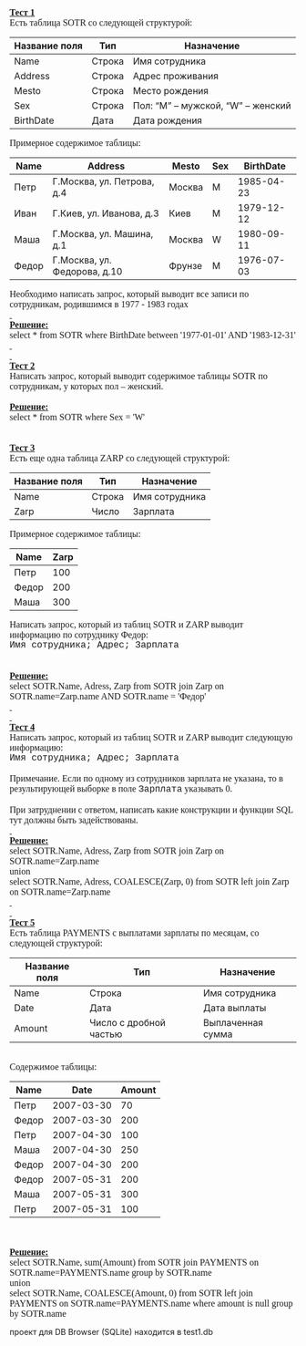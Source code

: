 


<meta name="ProgId" content="Word.Document">
<meta name="Generator" content="Microsoft Word 14">
<meta name="Originator" content="Microsoft Word 14">
<link rel="File-List" href="file:///C:\Users\7272~1\AppData\Local\Temp\msohtmlclip1\01\clip_filelist.xml">
<!--[if gte mso 9]><xml>
 <o:OfficeDocumentSettings>
  <o:TargetScreenSize>800x600</o:TargetScreenSize>
 </o:OfficeDocumentSettings>
</xml><![endif]-->
<link rel="themeData" href="file:///C:\Users\7272~1\AppData\Local\Temp\msohtmlclip1\01\clip_themedata.thmx">
<link rel="colorSchemeMapping" href="file:///C:\Users\7272~1\AppData\Local\Temp\msohtmlclip1\01\clip_colorschememapping.xml">
<!--[if gte mso 9]><xml>
 <w:WordDocument>
  <w:View>Normal</w:View>
  <w:Zoom>0</w:Zoom>
  <w:TrackMoves/>
  <w:TrackFormatting/>
  <w:PunctuationKerning/>
  <w:ValidateAgainstSchemas/>
  <w:SaveIfXMLInvalid>false</w:SaveIfXMLInvalid>
  <w:IgnoreMixedContent>false</w:IgnoreMixedContent>
  <w:AlwaysShowPlaceholderText>false</w:AlwaysShowPlaceholderText>
  <w:DoNotPromoteQF/>
  <w:LidThemeOther>RU</w:LidThemeOther>
  <w:LidThemeAsian>X-NONE</w:LidThemeAsian>
  <w:LidThemeComplexScript>X-NONE</w:LidThemeComplexScript>
  <w:Compatibility>
   <w:BreakWrappedTables/>
   <w:SnapToGridInCell/>
   <w:WrapTextWithPunct/>
   <w:UseAsianBreakRules/>
   <w:DontGrowAutofit/>
   <w:SplitPgBreakAndParaMark/>
   <w:EnableOpenTypeKerning/>
   <w:DontFlipMirrorIndents/>
   <w:OverrideTableStyleHps/>
  </w:Compatibility>
  <w:BrowserLevel>MicrosoftInternetExplorer4</w:BrowserLevel>
  <m:mathPr>
   <m:mathFont m:val="Cambria Math"/>
   <m:brkBin m:val="before"/>
   <m:brkBinSub m:val="&#45;-"/>
   <m:smallFrac m:val="off"/>
   <m:dispDef/>
   <m:lMargin m:val="0"/>
   <m:rMargin m:val="0"/>
   <m:defJc m:val="centerGroup"/>
   <m:wrapIndent m:val="1440"/>
   <m:intLim m:val="subSup"/>
   <m:naryLim m:val="undOvr"/>
  </m:mathPr></w:WordDocument>
</xml><![endif]--><!--[if gte mso 9]><xml>
 <w:LatentStyles DefLockedState="false" DefUnhideWhenUsed="true"
  DefSemiHidden="true" DefQFormat="false" DefPriority="99"
  LatentStyleCount="267">
  <w:LsdException Locked="false" Priority="0" SemiHidden="false"
   UnhideWhenUsed="false" QFormat="true" Name="Normal"/>
  <w:LsdException Locked="false" Priority="9" SemiHidden="false"
   UnhideWhenUsed="false" QFormat="true" Name="heading 1"/>
  <w:LsdException Locked="false" Priority="9" QFormat="true" Name="heading 2"/>
  <w:LsdException Locked="false" Priority="9" QFormat="true" Name="heading 3"/>
  <w:LsdException Locked="false" Priority="9" QFormat="true" Name="heading 4"/>
  <w:LsdException Locked="false" Priority="9" QFormat="true" Name="heading 5"/>
  <w:LsdException Locked="false" Priority="9" QFormat="true" Name="heading 6"/>
  <w:LsdException Locked="false" Priority="9" QFormat="true" Name="heading 7"/>
  <w:LsdException Locked="false" Priority="9" QFormat="true" Name="heading 8"/>
  <w:LsdException Locked="false" Priority="9" QFormat="true" Name="heading 9"/>
  <w:LsdException Locked="false" Priority="39" Name="toc 1"/>
  <w:LsdException Locked="false" Priority="39" Name="toc 2"/>
  <w:LsdException Locked="false" Priority="39" Name="toc 3"/>
  <w:LsdException Locked="false" Priority="39" Name="toc 4"/>
  <w:LsdException Locked="false" Priority="39" Name="toc 5"/>
  <w:LsdException Locked="false" Priority="39" Name="toc 6"/>
  <w:LsdException Locked="false" Priority="39" Name="toc 7"/>
  <w:LsdException Locked="false" Priority="39" Name="toc 8"/>
  <w:LsdException Locked="false" Priority="39" Name="toc 9"/>
  <w:LsdException Locked="false" Priority="35" QFormat="true" Name="caption"/>
  <w:LsdException Locked="false" Priority="10" SemiHidden="false"
   UnhideWhenUsed="false" QFormat="true" Name="Title"/>
  <w:LsdException Locked="false" Priority="0" Name="Default Paragraph Font"/>
  <w:LsdException Locked="false" Priority="11" SemiHidden="false"
   UnhideWhenUsed="false" QFormat="true" Name="Subtitle"/>
  <w:LsdException Locked="false" Priority="22" SemiHidden="false"
   UnhideWhenUsed="false" QFormat="true" Name="Strong"/>
  <w:LsdException Locked="false" Priority="20" SemiHidden="false"
   UnhideWhenUsed="false" QFormat="true" Name="Emphasis"/>
  <w:LsdException Locked="false" Priority="59" SemiHidden="false"
   UnhideWhenUsed="false" Name="Table Grid"/>
  <w:LsdException Locked="false" UnhideWhenUsed="false" Name="Placeholder Text"/>
  <w:LsdException Locked="false" Priority="1" SemiHidden="false"
   UnhideWhenUsed="false" QFormat="true" Name="No Spacing"/>
  <w:LsdException Locked="false" Priority="60" SemiHidden="false"
   UnhideWhenUsed="false" Name="Light Shading"/>
  <w:LsdException Locked="false" Priority="61" SemiHidden="false"
   UnhideWhenUsed="false" Name="Light List"/>
  <w:LsdException Locked="false" Priority="62" SemiHidden="false"
   UnhideWhenUsed="false" Name="Light Grid"/>
  <w:LsdException Locked="false" Priority="63" SemiHidden="false"
   UnhideWhenUsed="false" Name="Medium Shading 1"/>
  <w:LsdException Locked="false" Priority="64" SemiHidden="false"
   UnhideWhenUsed="false" Name="Medium Shading 2"/>
  <w:LsdException Locked="false" Priority="65" SemiHidden="false"
   UnhideWhenUsed="false" Name="Medium List 1"/>
  <w:LsdException Locked="false" Priority="66" SemiHidden="false"
   UnhideWhenUsed="false" Name="Medium List 2"/>
  <w:LsdException Locked="false" Priority="67" SemiHidden="false"
   UnhideWhenUsed="false" Name="Medium Grid 1"/>
  <w:LsdException Locked="false" Priority="68" SemiHidden="false"
   UnhideWhenUsed="false" Name="Medium Grid 2"/>
  <w:LsdException Locked="false" Priority="69" SemiHidden="false"
   UnhideWhenUsed="false" Name="Medium Grid 3"/>
  <w:LsdException Locked="false" Priority="70" SemiHidden="false"
   UnhideWhenUsed="false" Name="Dark List"/>
  <w:LsdException Locked="false" Priority="71" SemiHidden="false"
   UnhideWhenUsed="false" Name="Colorful Shading"/>
  <w:LsdException Locked="false" Priority="72" SemiHidden="false"
   UnhideWhenUsed="false" Name="Colorful List"/>
  <w:LsdException Locked="false" Priority="73" SemiHidden="false"
   UnhideWhenUsed="false" Name="Colorful Grid"/>
  <w:LsdException Locked="false" Priority="60" SemiHidden="false"
   UnhideWhenUsed="false" Name="Light Shading Accent 1"/>
  <w:LsdException Locked="false" Priority="61" SemiHidden="false"
   UnhideWhenUsed="false" Name="Light List Accent 1"/>
  <w:LsdException Locked="false" Priority="62" SemiHidden="false"
   UnhideWhenUsed="false" Name="Light Grid Accent 1"/>
  <w:LsdException Locked="false" Priority="63" SemiHidden="false"
   UnhideWhenUsed="false" Name="Medium Shading 1 Accent 1"/>
  <w:LsdException Locked="false" Priority="64" SemiHidden="false"
   UnhideWhenUsed="false" Name="Medium Shading 2 Accent 1"/>
  <w:LsdException Locked="false" Priority="65" SemiHidden="false"
   UnhideWhenUsed="false" Name="Medium List 1 Accent 1"/>
  <w:LsdException Locked="false" UnhideWhenUsed="false" Name="Revision"/>
  <w:LsdException Locked="false" Priority="34" SemiHidden="false"
   UnhideWhenUsed="false" QFormat="true" Name="List Paragraph"/>
  <w:LsdException Locked="false" Priority="29" SemiHidden="false"
   UnhideWhenUsed="false" QFormat="true" Name="Quote"/>
  <w:LsdException Locked="false" Priority="30" SemiHidden="false"
   UnhideWhenUsed="false" QFormat="true" Name="Intense Quote"/>
  <w:LsdException Locked="false" Priority="66" SemiHidden="false"
   UnhideWhenUsed="false" Name="Medium List 2 Accent 1"/>
  <w:LsdException Locked="false" Priority="67" SemiHidden="false"
   UnhideWhenUsed="false" Name="Medium Grid 1 Accent 1"/>
  <w:LsdException Locked="false" Priority="68" SemiHidden="false"
   UnhideWhenUsed="false" Name="Medium Grid 2 Accent 1"/>
  <w:LsdException Locked="false" Priority="69" SemiHidden="false"
   UnhideWhenUsed="false" Name="Medium Grid 3 Accent 1"/>
  <w:LsdException Locked="false" Priority="70" SemiHidden="false"
   UnhideWhenUsed="false" Name="Dark List Accent 1"/>
  <w:LsdException Locked="false" Priority="71" SemiHidden="false"
   UnhideWhenUsed="false" Name="Colorful Shading Accent 1"/>
  <w:LsdException Locked="false" Priority="72" SemiHidden="false"
   UnhideWhenUsed="false" Name="Colorful List Accent 1"/>
  <w:LsdException Locked="false" Priority="73" SemiHidden="false"
   UnhideWhenUsed="false" Name="Colorful Grid Accent 1"/>
  <w:LsdException Locked="false" Priority="60" SemiHidden="false"
   UnhideWhenUsed="false" Name="Light Shading Accent 2"/>
  <w:LsdException Locked="false" Priority="61" SemiHidden="false"
   UnhideWhenUsed="false" Name="Light List Accent 2"/>
  <w:LsdException Locked="false" Priority="62" SemiHidden="false"
   UnhideWhenUsed="false" Name="Light Grid Accent 2"/>
  <w:LsdException Locked="false" Priority="63" SemiHidden="false"
   UnhideWhenUsed="false" Name="Medium Shading 1 Accent 2"/>
  <w:LsdException Locked="false" Priority="64" SemiHidden="false"
   UnhideWhenUsed="false" Name="Medium Shading 2 Accent 2"/>
  <w:LsdException Locked="false" Priority="65" SemiHidden="false"
   UnhideWhenUsed="false" Name="Medium List 1 Accent 2"/>
  <w:LsdException Locked="false" Priority="66" SemiHidden="false"
   UnhideWhenUsed="false" Name="Medium List 2 Accent 2"/>
  <w:LsdException Locked="false" Priority="67" SemiHidden="false"
   UnhideWhenUsed="false" Name="Medium Grid 1 Accent 2"/>
  <w:LsdException Locked="false" Priority="68" SemiHidden="false"
   UnhideWhenUsed="false" Name="Medium Grid 2 Accent 2"/>
  <w:LsdException Locked="false" Priority="69" SemiHidden="false"
   UnhideWhenUsed="false" Name="Medium Grid 3 Accent 2"/>
  <w:LsdException Locked="false" Priority="70" SemiHidden="false"
   UnhideWhenUsed="false" Name="Dark List Accent 2"/>
  <w:LsdException Locked="false" Priority="71" SemiHidden="false"
   UnhideWhenUsed="false" Name="Colorful Shading Accent 2"/>
  <w:LsdException Locked="false" Priority="72" SemiHidden="false"
   UnhideWhenUsed="false" Name="Colorful List Accent 2"/>
  <w:LsdException Locked="false" Priority="73" SemiHidden="false"
   UnhideWhenUsed="false" Name="Colorful Grid Accent 2"/>
  <w:LsdException Locked="false" Priority="60" SemiHidden="false"
   UnhideWhenUsed="false" Name="Light Shading Accent 3"/>
  <w:LsdException Locked="false" Priority="61" SemiHidden="false"
   UnhideWhenUsed="false" Name="Light List Accent 3"/>
  <w:LsdException Locked="false" Priority="62" SemiHidden="false"
   UnhideWhenUsed="false" Name="Light Grid Accent 3"/>
  <w:LsdException Locked="false" Priority="63" SemiHidden="false"
   UnhideWhenUsed="false" Name="Medium Shading 1 Accent 3"/>
  <w:LsdException Locked="false" Priority="64" SemiHidden="false"
   UnhideWhenUsed="false" Name="Medium Shading 2 Accent 3"/>
  <w:LsdException Locked="false" Priority="65" SemiHidden="false"
   UnhideWhenUsed="false" Name="Medium List 1 Accent 3"/>
  <w:LsdException Locked="false" Priority="66" SemiHidden="false"
   UnhideWhenUsed="false" Name="Medium List 2 Accent 3"/>
  <w:LsdException Locked="false" Priority="67" SemiHidden="false"
   UnhideWhenUsed="false" Name="Medium Grid 1 Accent 3"/>
  <w:LsdException Locked="false" Priority="68" SemiHidden="false"
   UnhideWhenUsed="false" Name="Medium Grid 2 Accent 3"/>
  <w:LsdException Locked="false" Priority="69" SemiHidden="false"
   UnhideWhenUsed="false" Name="Medium Grid 3 Accent 3"/>
  <w:LsdException Locked="false" Priority="70" SemiHidden="false"
   UnhideWhenUsed="false" Name="Dark List Accent 3"/>
  <w:LsdException Locked="false" Priority="71" SemiHidden="false"
   UnhideWhenUsed="false" Name="Colorful Shading Accent 3"/>
  <w:LsdException Locked="false" Priority="72" SemiHidden="false"
   UnhideWhenUsed="false" Name="Colorful List Accent 3"/>
  <w:LsdException Locked="false" Priority="73" SemiHidden="false"
   UnhideWhenUsed="false" Name="Colorful Grid Accent 3"/>
  <w:LsdException Locked="false" Priority="60" SemiHidden="false"
   UnhideWhenUsed="false" Name="Light Shading Accent 4"/>
  <w:LsdException Locked="false" Priority="61" SemiHidden="false"
   UnhideWhenUsed="false" Name="Light List Accent 4"/>
  <w:LsdException Locked="false" Priority="62" SemiHidden="false"
   UnhideWhenUsed="false" Name="Light Grid Accent 4"/>
  <w:LsdException Locked="false" Priority="63" SemiHidden="false"
   UnhideWhenUsed="false" Name="Medium Shading 1 Accent 4"/>
  <w:LsdException Locked="false" Priority="64" SemiHidden="false"
   UnhideWhenUsed="false" Name="Medium Shading 2 Accent 4"/>
  <w:LsdException Locked="false" Priority="65" SemiHidden="false"
   UnhideWhenUsed="false" Name="Medium List 1 Accent 4"/>
  <w:LsdException Locked="false" Priority="66" SemiHidden="false"
   UnhideWhenUsed="false" Name="Medium List 2 Accent 4"/>
  <w:LsdException Locked="false" Priority="67" SemiHidden="false"
   UnhideWhenUsed="false" Name="Medium Grid 1 Accent 4"/>
  <w:LsdException Locked="false" Priority="68" SemiHidden="false"
   UnhideWhenUsed="false" Name="Medium Grid 2 Accent 4"/>
  <w:LsdException Locked="false" Priority="69" SemiHidden="false"
   UnhideWhenUsed="false" Name="Medium Grid 3 Accent 4"/>
  <w:LsdException Locked="false" Priority="70" SemiHidden="false"
   UnhideWhenUsed="false" Name="Dark List Accent 4"/>
  <w:LsdException Locked="false" Priority="71" SemiHidden="false"
   UnhideWhenUsed="false" Name="Colorful Shading Accent 4"/>
  <w:LsdException Locked="false" Priority="72" SemiHidden="false"
   UnhideWhenUsed="false" Name="Colorful List Accent 4"/>
  <w:LsdException Locked="false" Priority="73" SemiHidden="false"
   UnhideWhenUsed="false" Name="Colorful Grid Accent 4"/>
  <w:LsdException Locked="false" Priority="60" SemiHidden="false"
   UnhideWhenUsed="false" Name="Light Shading Accent 5"/>
  <w:LsdException Locked="false" Priority="61" SemiHidden="false"
   UnhideWhenUsed="false" Name="Light List Accent 5"/>
  <w:LsdException Locked="false" Priority="62" SemiHidden="false"
   UnhideWhenUsed="false" Name="Light Grid Accent 5"/>
  <w:LsdException Locked="false" Priority="63" SemiHidden="false"
   UnhideWhenUsed="false" Name="Medium Shading 1 Accent 5"/>
  <w:LsdException Locked="false" Priority="64" SemiHidden="false"
   UnhideWhenUsed="false" Name="Medium Shading 2 Accent 5"/>
  <w:LsdException Locked="false" Priority="65" SemiHidden="false"
   UnhideWhenUsed="false" Name="Medium List 1 Accent 5"/>
  <w:LsdException Locked="false" Priority="66" SemiHidden="false"
   UnhideWhenUsed="false" Name="Medium List 2 Accent 5"/>
  <w:LsdException Locked="false" Priority="67" SemiHidden="false"
   UnhideWhenUsed="false" Name="Medium Grid 1 Accent 5"/>
  <w:LsdException Locked="false" Priority="68" SemiHidden="false"
   UnhideWhenUsed="false" Name="Medium Grid 2 Accent 5"/>
  <w:LsdException Locked="false" Priority="69" SemiHidden="false"
   UnhideWhenUsed="false" Name="Medium Grid 3 Accent 5"/>
  <w:LsdException Locked="false" Priority="70" SemiHidden="false"
   UnhideWhenUsed="false" Name="Dark List Accent 5"/>
  <w:LsdException Locked="false" Priority="71" SemiHidden="false"
   UnhideWhenUsed="false" Name="Colorful Shading Accent 5"/>
  <w:LsdException Locked="false" Priority="72" SemiHidden="false"
   UnhideWhenUsed="false" Name="Colorful List Accent 5"/>
  <w:LsdException Locked="false" Priority="73" SemiHidden="false"
   UnhideWhenUsed="false" Name="Colorful Grid Accent 5"/>
  <w:LsdException Locked="false" Priority="60" SemiHidden="false"
   UnhideWhenUsed="false" Name="Light Shading Accent 6"/>
  <w:LsdException Locked="false" Priority="61" SemiHidden="false"
   UnhideWhenUsed="false" Name="Light List Accent 6"/>
  <w:LsdException Locked="false" Priority="62" SemiHidden="false"
   UnhideWhenUsed="false" Name="Light Grid Accent 6"/>
  <w:LsdException Locked="false" Priority="63" SemiHidden="false"
   UnhideWhenUsed="false" Name="Medium Shading 1 Accent 6"/>
  <w:LsdException Locked="false" Priority="64" SemiHidden="false"
   UnhideWhenUsed="false" Name="Medium Shading 2 Accent 6"/>
  <w:LsdException Locked="false" Priority="65" SemiHidden="false"
   UnhideWhenUsed="false" Name="Medium List 1 Accent 6"/>
  <w:LsdException Locked="false" Priority="66" SemiHidden="false"
   UnhideWhenUsed="false" Name="Medium List 2 Accent 6"/>
  <w:LsdException Locked="false" Priority="67" SemiHidden="false"
   UnhideWhenUsed="false" Name="Medium Grid 1 Accent 6"/>
  <w:LsdException Locked="false" Priority="68" SemiHidden="false"
   UnhideWhenUsed="false" Name="Medium Grid 2 Accent 6"/>
  <w:LsdException Locked="false" Priority="69" SemiHidden="false"
   UnhideWhenUsed="false" Name="Medium Grid 3 Accent 6"/>
  <w:LsdException Locked="false" Priority="70" SemiHidden="false"
   UnhideWhenUsed="false" Name="Dark List Accent 6"/>
  <w:LsdException Locked="false" Priority="71" SemiHidden="false"
   UnhideWhenUsed="false" Name="Colorful Shading Accent 6"/>
  <w:LsdException Locked="false" Priority="72" SemiHidden="false"
   UnhideWhenUsed="false" Name="Colorful List Accent 6"/>
  <w:LsdException Locked="false" Priority="73" SemiHidden="false"
   UnhideWhenUsed="false" Name="Colorful Grid Accent 6"/>
  <w:LsdException Locked="false" Priority="19" SemiHidden="false"
   UnhideWhenUsed="false" QFormat="true" Name="Subtle Emphasis"/>
  <w:LsdException Locked="false" Priority="21" SemiHidden="false"
   UnhideWhenUsed="false" QFormat="true" Name="Intense Emphasis"/>
  <w:LsdException Locked="false" Priority="31" SemiHidden="false"
   UnhideWhenUsed="false" QFormat="true" Name="Subtle Reference"/>
  <w:LsdException Locked="false" Priority="32" SemiHidden="false"
   UnhideWhenUsed="false" QFormat="true" Name="Intense Reference"/>
  <w:LsdException Locked="false" Priority="33" SemiHidden="false"
   UnhideWhenUsed="false" QFormat="true" Name="Book Title"/>
  <w:LsdException Locked="false" Priority="37" Name="Bibliography"/>
  <w:LsdException Locked="false" Priority="39" QFormat="true" Name="TOC Heading"/>
 </w:LatentStyles>
</xml><![endif]-->
<style>
<!--
 /* Style Definitions */
 p.MsoNormal, li.MsoNormal, div.MsoNormal
	{mso-style-unhide:no;
	mso-style-qformat:yes;
	mso-style-parent:"";
	margin:0cm;
	margin-bottom:.0001pt;
	mso-pagination:widow-orphan;
	font-size:12.0pt;
	font-family:"Times New Roman","serif";
	mso-fareast-font-family:"Times New Roman";}
.MsoChpDefault
	{mso-style-type:export-only;
	mso-default-props:yes;
	font-size:10.0pt;
	mso-ansi-font-size:10.0pt;
	mso-bidi-font-size:10.0pt;}
@page WordSection1
	{size:595.3pt 841.9pt;
	margin:2.0cm 42.5pt 2.0cm 3.0cm;
	mso-header-margin:35.4pt;
	mso-footer-margin:35.4pt;
	mso-paper-source:0;}
div.WordSection1
	{page:WordSection1;}
-->
</style>
<!--[if gte mso 10]>
<style>
 /* Style Definitions */
 table.MsoNormalTable
	{mso-style-name:"Обычная таблица";
	mso-tstyle-rowband-size:0;
	mso-tstyle-colband-size:0;
	mso-style-noshow:yes;
	mso-style-priority:99;
	mso-style-parent:"";
	mso-padding-alt:0cm 5.4pt 0cm 5.4pt;
	mso-para-margin:0cm;
	mso-para-margin-bottom:.0001pt;
	mso-pagination:widow-orphan;
	font-size:10.0pt;
	font-family:"Times New Roman","serif";}
</style>
<![endif]-->



<!--StartFragment-->

<p class="MsoNormal"><b style="mso-bidi-font-weight:normal"><u>Тест 1<o:p></o:p></u></b></p>

<p class="MsoNormal">Есть таблица <span lang="EN-US" style="mso-ansi-language:EN-US">SOTR</span><span lang="EN-US"> </span>со следующей структурой:<o:p></o:p></p>


Название поля | Тип | Назначение
-- | -- | --
Name | Строка | Имя сотрудника
Address | Строка | Адрес проживания
Mesto | Строка | Место рождения
Sex | Строка | Пол: “M”   – мужской, “W” –   женский
BirthDate | Дата | Дата рождения



<p class="MsoNormal">Примерное содержимое таблицы:<o:p></o:p></p>


Name | Address | Mesto | Sex | BirthDate
-- | -- | -- | -- | --
Петр | Г.Москва, ул. Петрова, д.4 | Москва | M | 1985-04-23
Иван | Г.Киев, ул. Иванова, д.3 | Киев | M | 1979-12-12
Маша | Г.Москва, ул. Машина, д.1 | Москва | W | 1980-09-11
Федор | Г.Москва, ул. Федорова, д.10 | Фрунзе | M | 1976-07-03



<p class="MsoNormal">Необходимо написать запрос, который выводит все записи по
сотрудникам, родившимся в 1977 - 1983 годах<o:p></o:p></p>

<p class="MsoNormal"><b style="mso-bidi-font-weight:normal"><u><o:p><span style="text-decoration:none">&nbsp;</span></o:p></u></b></p>

<p class="MsoNormal"><b style="mso-bidi-font-weight:normal"><u>Решение</u></b><b style="mso-bidi-font-weight:normal"><u><span lang="EN-US" style="mso-ansi-language:
EN-US">:<o:p></o:p></span></u></b></p>

<p class="MsoNormal"><span lang="EN-US" style="mso-ansi-language:EN-US">select *
from SOTR where BirthDate between '1977-01-01' AND '1983-12-31'<o:p></o:p></span></p>

<p class="MsoNormal"><b style="mso-bidi-font-weight:normal"><u><span lang="EN-US" style="mso-ansi-language:EN-US"><o:p><span style="text-decoration:none">&nbsp;</span></o:p></span></u></b></p>

<p class="MsoNormal"><b style="mso-bidi-font-weight:normal"><u><span lang="EN-US" style="mso-ansi-language:EN-US"><o:p><span style="text-decoration:none">&nbsp;</span></o:p></span></u></b></p>

<p class="MsoNormal"><b style="mso-bidi-font-weight:normal"><u>Тест 2<o:p></o:p></u></b></p>

<p class="MsoNormal">Написать запрос, который выводит содержимое таблицы <span lang="EN-US" style="mso-ansi-language:EN-US">SOTR</span> по сотрудникам, у
которых пол – женский.<o:p></o:p></p>

<p class="MsoNormal"><o:p>&nbsp;</o:p></p>

<p class="MsoNormal"><b style="mso-bidi-font-weight:normal"><u>Решение</u></b><b style="mso-bidi-font-weight:normal"><u><span lang="EN-US" style="mso-ansi-language:
EN-US">:<o:p></o:p></span></u></b></p>

<p class="MsoNormal"><span lang="EN-US" style="mso-ansi-language:EN-US">select *
from SOTR where Sex = 'W'<o:p></o:p></span></p>

<p class="MsoNormal"><span lang="EN-US" style="mso-ansi-language:EN-US"><o:p>&nbsp;</o:p></span></p>

<p class="MsoNormal"><span lang="EN-US" style="mso-ansi-language:EN-US"><o:p>&nbsp;</o:p></span></p>

<p class="MsoNormal"><b style="mso-bidi-font-weight:normal"><u>Тест 3<o:p></o:p></u></b></p>

<p class="MsoNormal">Есть еще одна таблица <span lang="EN-US" style="mso-ansi-language:
EN-US">ZARP</span> со следующей структурой:<o:p></o:p></p>


Название поля | Тип | Назначение
-- | -- | --
Name | Строка | Имя сотрудника
Zarp | Число | Зарплата



<p class="MsoNormal">Примерное содержимое таблицы:<o:p></o:p></p>


Name | Zarp
-- | --
Петр | 100
Федор | 200
Маша | 300



<p class="MsoNormal">Написать запрос, который из таблиц <span lang="EN-US" style="mso-ansi-language:EN-US">SOTR</span><span lang="EN-US"> </span>и <span lang="EN-US" style="mso-ansi-language:EN-US">ZARP</span><span lang="EN-US"> </span>выводит
информацию по сотруднику Федор:<o:p></o:p></p>

<p class="MsoNormal"><span style="font-family:&quot;Courier New&quot;">Имя сотрудника;
Адрес; Зарплата<o:p></o:p></span></p>

<p class="MsoNormal"><span style="font-family:&quot;Courier New&quot;"><o:p>&nbsp;</o:p></span></p>

<p class="MsoNormal"><span style="font-family:&quot;Courier New&quot;"><o:p>&nbsp;</o:p></span></p>

<p class="MsoNormal"><b style="mso-bidi-font-weight:normal"><u>Решение</u></b><b style="mso-bidi-font-weight:normal"><u><span lang="EN-US" style="mso-ansi-language:
EN-US">:<o:p></o:p></span></u></b></p>

<p class="MsoNormal"><span lang="EN-US" style="mso-ansi-language:EN-US">select
SOTR.Name, Adress, Zarp from SOTR join Zarp on SOTR.name=Zarp.name AND
SOTR.name = 'Федор'<o:p></o:p></span></p>

<p class="MsoNormal"><b style="mso-bidi-font-weight:normal"><u><span lang="EN-US" style="mso-ansi-language:EN-US"><o:p><span style="text-decoration:none">&nbsp;</span></o:p></span></u></b></p>

<p class="MsoNormal"><b style="mso-bidi-font-weight:normal"><u><span lang="EN-US" style="mso-ansi-language:EN-US"><o:p><span style="text-decoration:none">&nbsp;</span></o:p></span></u></b></p>

<p class="MsoNormal"><b style="mso-bidi-font-weight:normal"><u>Тест 4<o:p></o:p></u></b></p>

<p class="MsoNormal">Написать запрос, который из таблиц <span lang="EN-US" style="mso-ansi-language:EN-US">SOTR</span><span lang="EN-US"> </span>и <span lang="EN-US" style="mso-ansi-language:EN-US">ZARP</span><span lang="EN-US"> </span>выводит
следующую информацию:<o:p></o:p></p>

<p class="MsoNormal"><span style="font-family:&quot;Courier New&quot;">Имя сотрудника;
Адрес; Зарплата<o:p></o:p></span></p>

<p class="MsoNormal"><o:p>&nbsp;</o:p></p>

<p class="MsoNormal">Примечание. Если по одному из сотрудников зарплата не
указана, то в результирующей выборке в поле <span style="font-family:&quot;Courier New&quot;">Зарплата</span>
указывать 0.<o:p></o:p></p>

<p class="MsoNormal"><o:p>&nbsp;</o:p></p>

<p class="MsoNormal">При затруднении с ответом, написать какие конструкции и
функции <span lang="EN-US" style="mso-ansi-language:EN-US">SQL</span><span lang="EN-US"> </span>тут должны быть задействованы.<o:p></o:p></p>

<p class="MsoNormal"><b style="mso-bidi-font-weight:normal"><u><o:p><span style="text-decoration:none">&nbsp;</span></o:p></u></b></p>

<p class="MsoNormal"><b style="mso-bidi-font-weight:normal"><u>Решение:<o:p></o:p></u></b></p>

<p class="MsoNormal"><span lang="EN-US" style="mso-ansi-language:EN-US">select
SOTR.Name, Adress, Zarp from SOTR join Zarp on SOTR.name=Zarp.name <o:p></o:p></span></p>

<p class="MsoNormal"><span lang="EN-US" style="mso-ansi-language:EN-US">union <o:p></o:p></span></p>

<p class="MsoNormal"><span lang="EN-US" style="mso-ansi-language:EN-US">select
SOTR.Name, Adress, COALESCE(Zarp, 0) from SOTR left join Zarp on
SOTR.name=Zarp.name<o:p></o:p></span></p>

<p class="MsoNormal"><b style="mso-bidi-font-weight:normal"><u><span lang="EN-US" style="mso-ansi-language:EN-US"><o:p><span style="text-decoration:none">&nbsp;</span></o:p></span></u></b></p>

<p class="MsoNormal"><b style="mso-bidi-font-weight:normal"><u><span lang="EN-US" style="mso-ansi-language:EN-US"><o:p><span style="text-decoration:none">&nbsp;</span></o:p></span></u></b></p>

<p class="MsoNormal"><b style="mso-bidi-font-weight:normal"><u>Тест 5<o:p></o:p></u></b></p>

<p class="MsoNormal">Есть таблица <span lang="EN-US" style="mso-ansi-language:EN-US">PAYMENTS</span>
с выплатами зарплаты по месяцам, со следующей структурой:<o:p></o:p></p>


Название поля | Тип | Назначение
-- | -- | --
Name | Строка | Имя сотрудника
Date | Дата | Дата выплаты
Amount | Число с   дробной частью | Выплаченная сумма



<p class="MsoNormal"><o:p>&nbsp;</o:p></p>

<p class="MsoNormal">Содержимое таблицы:<o:p></o:p></p>


Name | Date | Amount
-- | -- | --
Петр | 2007-03-30 | 70
Федор | 2007-03-30 | 200
Петр | 2007-04-30 | 100
Маша | 2007-04-30 | 250
Федор | 2007-04-30 | 200
Федор | 2007-05-31 | 200
Маша | 2007-05-31 | 300
Петр | 2007-05-31 | 100



<p class="MsoNormal"><o:p>&nbsp;</o:p></p>

<p class="MsoNormal"><span style="mso-spacerun:yes">&nbsp;</span><o:p></o:p></p>

<p class="MsoNormal"><b style="mso-bidi-font-weight:normal"><u>Решение</u></b><b style="mso-bidi-font-weight:normal"><u><span lang="EN-US" style="mso-ansi-language:
EN-US">:<o:p></o:p></span></u></b></p>

<p class="MsoNormal"><span lang="EN-US" style="mso-ansi-language:EN-US">select
SOTR.Name, sum(Amount) from SOTR join PAYMENTS on SOTR.name=PAYMENTS.name group
by SOTR.name<o:p></o:p></span></p>

<p class="MsoNormal">union <o:p></o:p></p>

<p class="MsoNormal"><span lang="EN-US" style="mso-ansi-language:EN-US">select
SOTR.Name, COALESCE(Amount, 0) from SOTR left join PAYMENTS on
SOTR.name=PAYMENTS.name where amount is null group by SOTR.name<o:p></o:p></span></p>

<!--EndFragment-->



проект для DB Browser (SQLite) находится в test1.db
